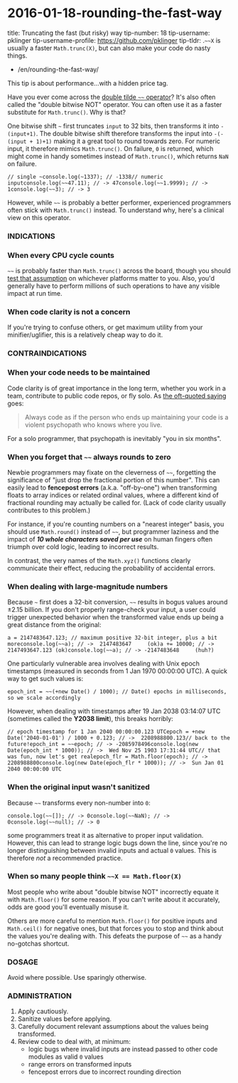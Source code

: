 # 2016-01-18-rounding-the-fast-way

title: Truncating the fast (but risky) way tip-number: 18 tip-username: pklinger tip-username-profile: https://github.com/pklinger tip-tldr: .`~~X` is usually a faster `Math.trunc(X)`, but can also make your code do nasty things.

- /en/rounding-the-fast-way/

This tip is about performance…with a hidden price tag.

Have you ever come across the [double tilde `~~` operator](http://stackoverflow.com/questions/5971645/what-is-the-double-tilde-operator-in-javascript)? It's also often called the "double bitwise NOT" operator. You can often use it as a faster substitute for `Math.trunc()`. Why is that?

One bitwise shift `~` first truncates `input` to 32 bits, then transforms it into `-(input+1)`. The double bitwise shift therefore transforms the input into `-(-(input + 1)+1)` making it a great tool to round towards zero. For numeric input, it therefore mimics `Math.trunc()`. On failure, `0` is returned, which might come in handy sometimes instead of `Math.trunc()`, which returns `NaN` on failure.

```
// single ~console.log(~1337); // -1338// numeric inputconsole.log(~~47.11); // -> 47console.log(~~1.9999); // -> 1console.log(~~3); // -> 3
```

However, while `~~` is probably a better performer, experienced programmers often stick with `Math.trunc()` instead. To understand why, here's a clinical view on this operator.

### INDICATIONS

### When every CPU cycle counts

`~~` is probably faster than `Math.trunc()` across the board, though you should [test that assumption](https://jsperf.com/jsfvsbitnot/10) on whichever platforms matter to you. Also, you'd generally have to perform millions of such operations to have any visible impact at run time.

### When code clarity is not a concern

If you're trying to confuse others, or get maximum utility from your minifier/uglifier, this is a relatively cheap way to do it.

### CONTRAINDICATIONS

### When your code needs to be maintained

Code clarity is of great importance in the long term, whether you work in a team, contribute to public code repos, or fly solo. As [the oft-quoted saying](http://c2.com/cgi/wiki?CodeForTheMaintainer) goes:

> Always code as if the person who ends up maintaining your code is a violent psychopath who knows where you live.
> 

For a solo programmer, that psychopath is inevitably "you in six months".

### When you forget that `~~` always rounds to zero

Newbie programmers may fixate on the cleverness of `~~`, forgetting the significance of "just drop the fractional portion of this number". This can easily lead to **fencepost errors** (a.k.a. "off-by-one") when transforming floats to array indices or related ordinal values, where a different kind of fractional rounding may actually be called for. (Lack of code clarity usually contributes to this problem.)

For instance, if you're counting numbers on a "nearest integer" basis, you should use `Math.round()` instead of `~~`, but programmer laziness and the impact of ***10 whole characters saved per use*** on human fingers often triumph over cold logic, leading to incorrect results.

In contrast, the very names of the `Math.xyz()` functions clearly communicate their effect, reducing the probability of accidental errors.

### When dealing with large-magnitude numbers

Because `~` first does a 32-bit conversion, `~~` results in bogus values around ±2.15 billion. If you don't properly range-check your input, a user could trigger unexpected behavior when the transformed value ends up being a great distance from the original:

```
a = 2147483647.123; // maximum positive 32-bit integer, plus a bit moreconsole.log(~~a); // ->  2147483647     (ok)a += 10000; // ->  2147493647.123 (ok)console.log(~~a); // -> -2147483648     (huh?)
```

One particularly vulnerable area involves dealing with Unix epoch timestamps (measured in seconds from 1 Jan 1970 00:00:00 UTC). A quick way to get such values is:

```
epoch_int = ~~(+new Date() / 1000); // Date() epochs in milliseconds, so we scale accordingly
```

However, when dealing with timestamps after 19 Jan 2038 03:14:07 UTC (sometimes called the **Y2038 limit**), this breaks horribly:

```
// epoch timestamp for 1 Jan 2040 00:00:00.123 UTCepoch = +new Date('2040-01-01') / 1000 + 0.123; // ->  2208988800.123// back to the future!epoch_int = ~~epoch; // -> -2085978496console.log(new Date(epoch_int * 1000)); // ->  Wed Nov 25 1903 17:31:44 UTC// that was fun, now let's get realepoch_flr = Math.floor(epoch); // ->  2208988800console.log(new Date(epoch_flr * 1000)); // ->  Sun Jan 01 2040 00:00:00 UTC
```

### When the original input wasn't sanitized

Because `~~` transforms every non-number into `0`:

```
console.log(~~[]); // -> 0console.log(~~NaN); // -> 0console.log(~~null); // -> 0
```

some programmers treat it as alternative to proper input validation. However, this can lead to strange logic bugs down the line, since you're no longer distinguishing between invalid inputs and actual `0` values. This is therefore *not* a recommended practice.

### When so many people think `~~X == Math.floor(X)`

Most people who write about "double bitwise NOT" incorrectly equate it with `Math.floor()` for some reason. If you can't write about it accurately, odds are good you'll eventually misuse it.

Others are more careful to mention `Math.floor()` for positive inputs and `Math.ceil()` for negative ones, but that forces you to stop and think about the values you're dealing with. This defeats the purpose of `~~` as a handy no-gotchas shortcut.

### DOSAGE

Avoid where possible. Use sparingly otherwise.

### ADMINISTRATION

1. Apply cautiously.
2. Sanitize values before applying.
3. Carefully document relevant assumptions about the values being transformed.
4. Review code to deal with, at minimum:
    - logic bugs where invalid inputs are instead passed to other code modules as valid `0` values
    - range errors on transformed inputs
    - fencepost errors due to incorrect rounding direction
